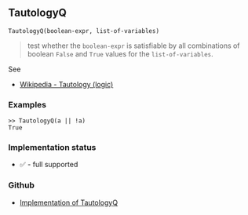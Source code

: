 ## TautologyQ

```
TautologyQ(boolean-expr, list-of-variables)
```

> test whether the `boolean-expr` is satisfiable by all combinations of boolean `False` and `True` values for the `list-of-variables`.
 
See
* [Wikipedia - Tautology (logic)](https://en.wikipedia.org/wiki/Tautology_(logic))

### Examples

```
>> TautologyQ(a || !a) 
True
```






### Implementation status

* &#x2705; - full supported

### Github

* [Implementation of TautologyQ](https://github.com/axkr/symja_android_library/blob/master/symja_android_library/matheclipse-core/src/main/java/org/matheclipse/core/builtin/BooleanFunctions.java#L4445) 
